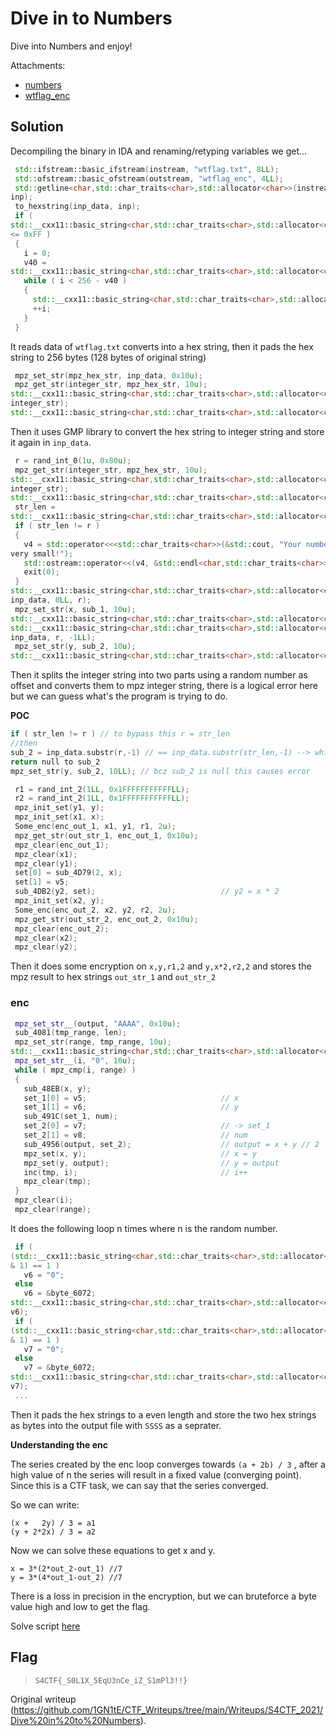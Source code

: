 # Dive in to Numbers

Dive into Numbers and enjoy!

Attachments:  
* [numbers](./numbers)  
* [wtflag_enc](./wtflag_enc)

## Solution  
Decompiling the binary in IDA and renaming/retyping variables we get...

```cpp  
 std::ifstream::basic_ifstream(instream, "wtflag.txt", 8LL);  
 std::ofstream::basic_ofstream(outstream, "wtflag_enc", 4LL);  
 std::getline<char,std::char_traits<char>,std::allocator<char>>(instream,
inp);  
 to_hexstring(inp_data, inp);  
 if (
std::__cxx11::basic_string<char,std::char_traits<char>,std::allocator<char>>::length(inp_data)
<= 0xFF )  
 {  
   i = 0;  
   v40 =
std::__cxx11::basic_string<char,std::char_traits<char>,std::allocator<char>>::length(inp_data);  
   while ( i < 256 - v40 )  
   {  
     std::__cxx11::basic_string<char,std::char_traits<char>,std::allocator<char>>::operator+=(inp_data, "0");  
     ++i;  
   }  
 }  
```  
It reads data of `wtflag.txt` converts into a hex string, then it pads the hex
string to 256 bytes (128 bytes of original string)

```cpp  
 mpz_set_str(mpz_hex_str, inp_data, 0x10u);  
 mpz_get_str(integer_str, mpz_hex_str, 10u);  
std::__cxx11::basic_string<char,std::char_traits<char>,std::allocator<char>>::operator=(inp_data,
integer_str);  
std::__cxx11::basic_string<char,std::char_traits<char>,std::allocator<char>>::~basic_string(integer_str);  
```  
Then it uses GMP library to convert the hex string to integer string and store
it again in `inp_data`.  
```cpp  
 r = rand_int_0(1u, 0x80u);  
 mpz_get_str(integer_str, mpz_hex_str, 10u);  
std::__cxx11::basic_string<char,std::char_traits<char>,std::allocator<char>>::operator=(inp_data,
integer_str);  
std::__cxx11::basic_string<char,std::char_traits<char>,std::allocator<char>>::~basic_string(integer_str);  
 str_len =
std::__cxx11::basic_string<char,std::char_traits<char>,std::allocator<char>>::length(inp_data);  
 if ( str_len != r )  
 {  
   v4 = std::operator<<<std::char_traits<char>>(&std::cout, "Your number is
very small!");  
   std::ostream::operator<<(v4, &std::endl<char,std::char_traits<char>>);  
   exit(0);  
 }  
std::__cxx11::basic_string<char,std::char_traits<char>,std::allocator<char>>::substr(sub_1,
inp_data, 0LL, r);  
 mpz_set_str(x, sub_1, 10u);  
std::__cxx11::basic_string<char,std::char_traits<char>,std::allocator<char>>::~basic_string(sub_1);  
std::__cxx11::basic_string<char,std::char_traits<char>,std::allocator<char>>::substr(sub_2,
inp_data, r, -1LL);  
 mpz_set_str(y, sub_2, 10u);  
std::__cxx11::basic_string<char,std::char_traits<char>,std::allocator<char>>::~basic_string(sub_2);  
```  
Then it splits the integer string into two parts using a random number as
offset and converts them to mpz integer string, there is a logical error here
but we can guess what's the program is trying to do.

**POC**

```cpp  
if ( str_len != r ) // to bypass this r = str_len  
//then  
sub_2 = inp_data.substr(r,-1) // == inp_data.substr(str_len,-1) --> which will
return null to sub_2  
mpz_set_str(y, sub_2, 10LL); // bcz sub_2 is null this causes error  
```

```cpp  
 r1 = rand_int_2(1LL, 0x1FFFFFFFFFFFLL);  
 r2 = rand_int_2(1LL, 0x1FFFFFFFFFFFLL);  
 mpz_init_set(y1, y);  
 mpz_init_set(x1, x);  
 Some_enc(enc_out_1, x1, y1, r1, 2u);  
 mpz_get_str(out_str_1, enc_out_1, 0x10u);  
 mpz_clear(enc_out_1);  
 mpz_clear(x1);  
 mpz_clear(y1);  
 set[0] = sub_4D79(2, x);  
 set[1] = v5;  
 sub_4DB2(y2, set);                            // y2 = x * 2  
 mpz_init_set(x2, y);  
 Some_enc(enc_out_2, x2, y2, r2, 2u);  
 mpz_get_str(out_str_2, enc_out_2, 0x10u);  
 mpz_clear(enc_out_2);  
 mpz_clear(x2);  
 mpz_clear(y2);  
```  
Then it does some encryption on `x,y,r1,2` and `y,x*2,r2,2` and stores the mpz
result to hex strings `out_str_1` and `out_str_2`

### enc  
```cpp  
 mpz_set_str__(output, "AAAA", 0x10u);  
 sub_4081(tmp_range, len);  
 mpz_set_str(range, tmp_range, 10u);  
std::__cxx11::basic_string<char,std::char_traits<char>,std::allocator<char>>::~basic_string(tmp_range);  
 mpz_set_str__(i, "0", 10u);  
 while ( mpz_cmp(i, range) )  
 {  
   sub_48EB(x, y);  
   set_1[0] = v5;                              // x  
   set_1[1] = v6;                              // y  
   sub_491C(set_1, num);  
   set_2[0] = v7;                              // -> set_1  
   set_2[1] = v8;                              // num  
   sub_4956(output, set_2);                    // output = x + y // 2  
   mpz_set(x, y);                              // x = y  
   mpz_set(y, output);                         // y = output  
   inc(tmp, i);                                // i++  
   mpz_clear(tmp);  
 }  
 mpz_clear(i);  
 mpz_clear(range);  
```  
It does the following loop n times where n is the random number.

```cpp  
 if (
(std::__cxx11::basic_string<char,std::char_traits<char>,std::allocator<char>>::length(out_str_1)
& 1) == 1 )  
   v6 = "0";  
 else  
   v6 = &byte_6072;  
std::__cxx11::basic_string<char,std::char_traits<char>,std::allocator<char>>::operator+=(out_str_1,
v6);  
 if (
(std::__cxx11::basic_string<char,std::char_traits<char>,std::allocator<char>>::length(out_str_2)
& 1) == 1 )  
   v7 = "0";  
 else  
   v7 = &byte_6072;  
std::__cxx11::basic_string<char,std::char_traits<char>,std::allocator<char>>::operator+=(out_str_2,
v7);  
 ...  
```  
Then it pads the hex strings to a even length and store the two hex strings as
bytes into the output file with `SSSS` as a seprater.

**Understanding the enc**

The series created by the enc loop converges towards `(a + 2b) / 3` , after a
high value of n the series will result in a fixed value (converging point).
Since this is a CTF task, we can say that the series converged.

So we can write:  
```  
(x +   2y) / 3 = a1  
(y + 2*2x) / 3 = a2  
```  
Now we can solve these equations to get x and y.  
```  
x = 3*(2*out_2-out_1) //7  
y = 3*(4*out_1-out_2) //7  
```  
There is a loss in precision in the encryption, but we can bruteforce a byte
value high and low to get the flag.

Solve script [here](./solve.py)

## Flag  
> `S4CTF{_S0L1X_5EqU3nCe_iZ_S1mPl3!!}`

Original writeup
(https://github.com/1GN1tE/CTF_Writeups/tree/main/Writeups/S4CTF_2021/Dive%20in%20to%20Numbers).